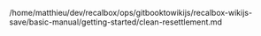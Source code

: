 /home/matthieu/dev/recalbox/ops/gitbooktowikijs/recalbox-wikijs-save/basic-manual/getting-started/clean-resettlement.md
